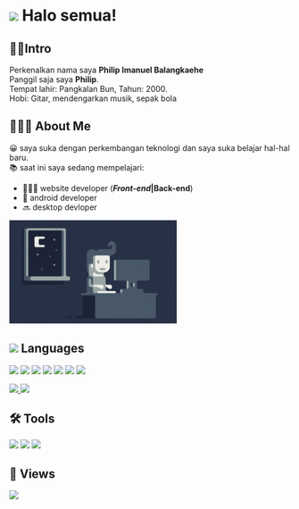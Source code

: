 # <img src="https://raw.githubusercontent.com/MartinHeinz/MartinHeinz/master/wave.gif" width="15px"> Halo semua! 

## 🙏🏻Intro
Perkenalkan nama saya **Philip Imanuel Balangkaehe**  
Panggil saja saya **Philip**.  
Tempat lahir: Pangkalan Bun, Tahun: 2000.  
Hobi: Gitar, mendengarkan musik, sepak bola  

## 🙍🏻‍♂️ About Me
😀 saya suka dengan perkembangan teknologi dan saya suka belajar hal-hal baru.  
📚 saat ini saya sedang mempelajari:
- 🏃🏻‍♂️ website developer (**_Front-end_|Back-end**)  
- 🏃 android developer  
- 🔜 desktop devloper
<img alt="Night Coding" src="https://raw.githubusercontent.com/AVS1508/AVS1508/master/assets/Night-Coding.gif"/>

## <img src = "https://media2.giphy.com/media/QssGEmpkyEOhBCb7e1/giphy.gif?cid=ecf05e47a0n3gi1bfqntqmob8g9aid1oyj2wr3ds3mg700bl&rid=giphy.gif" width = 32px> Languages
<p align="left">
  <img src="https://img.icons8.com/color/48/000000/java-coffee-cup-logo--v1.png"/>
  <img src="https://img.icons8.com/color/48/000000/html-5.png"/>
  <img src="https://img.icons8.com/color/48/000000/css3.png"/>
  <img src="https://img.icons8.com/color/50/000000/javascript--v2.png"/>
  <img src="https://img.icons8.com/color/48/000000/sql.png"/>
  <img src="https://img.icons8.com/officexs/50/000000/php-logo.png"/>
  <img src="https://img.icons8.com/color/48/000000/kotlin.png"/>
</p>
  
<p align="left">
<a href="https://github.com/pib0student">
  <img height="180em" src="https://github-readme-stats-eight-theta.vercel.app/api?username=pib0student&show_icons=true&theme=algolia&include_all_commits=true&count_private=true"/>
  <img height="180em" src="https://github-readme-stats-eight-theta.vercel.app/api/top-langs/?username=pib0student&layout=compact&langs_count=8&theme=algolia"/>
</a>
</p>

## 🛠 Tools
<p align="left">
  <img src="https://img.icons8.com/fluency/48/000000/visual-studio-code-2019.png"/>
  <img src="https://img.icons8.com/color/48/000000/intellij-idea.png"/>
  <img src="https://img.icons8.com/fluency/48/000000/android-studio--v2.png"/>
</p>

## 👀 Views
<a href="https://github.com/Meghna-DAS/github-profile-views-counter">
    <img src="https://komarev.com/ghpvc/?username=pib0student">
</a>



